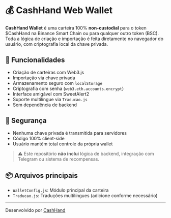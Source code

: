 # 💰 CashHand Web Wallet

**CashHand Wallet** é uma carteira 100% **non-custodial** para o token $CashHand na Binance Smart Chain ou para qualquer outro token (BSC).  
Toda a lógica de criação e importação é feita diretamente no navegador do usuário, com criptografia local da chave privada.

## 🚀 Funcionalidades

- Criação de carteiras com Web3.js
- Importação via chave privada
- Armazenamento seguro com `localStorage`
- Criptografia com senha (`web3.eth.accounts.encrypt`)
- Interface amigável com SweetAlert2
- Suporte multilíngue via `Traducao.js`
- Sem dependência de backend

## 🔐 Segurança

- Nenhuma chave privada é transmitida para servidores
- Código 100% client-side
- Usuário mantém total controle da própria wallet

> ⚠️ Este repositório **não inclui** lógica de backend, integração com Telegram ou sistema de recompensas.

## 📦 Arquivos principais

- `WalletConfig.js`: Módulo principal da carteira
- `Traducao.js`: Traduções multilíngues (adicione conforme necessário)

---

Desenvolvido por [CashHand](https://www.cashhand.info)
